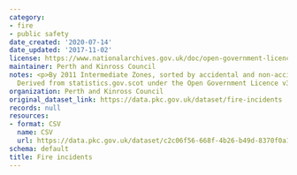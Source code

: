 ```yaml
---
category:
- fire
- public safety
date_created: '2020-07-14'
date_updated: '2017-11-02'
license: https://www.nationalarchives.gov.uk/doc/open-government-licence/version/3/
maintainer: Perth and Kinross Council
notes: <p>By 2011 Intermediate Zones, sorted by accidental and non-accidental fires.
  Derived from statistics.gov.scot under the Open Government Licence v3.0</p>
organization: Perth and Kinross Council
original_dataset_link: https://data.pkc.gov.uk/dataset/fire-incidents
records: null
resources:
- format: CSV
  name: CSV
  url: https://data.pkc.gov.uk/dataset/c2c06f56-668f-4b26-b49d-8370f0a16d85/resource/4c5e3768-380e-4673-a4d3-7a0a2330dc41/download/f71b5650-b357-4b49-b21e-44198834574d.csv
schema: default
title: Fire incidents
---
```

